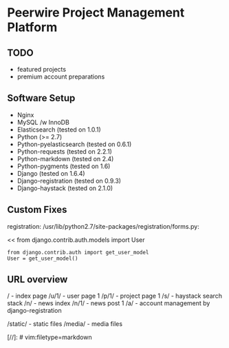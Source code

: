 Peerwire Project Management Platform
====================================

TODO
----

  * featured projects
  * premium account preparations

Software Setup
--------------

  * Nginx
  * MySQL /w InnoDB
  * Elasticsearch (tested on 1.0.1)
  * Python (>= 2.7)
  * Python-pyelasticsearch (tested on 0.6.1)
  * Python-requests (tested on 2.2.1)
  * Python-markdown (tested on 2.4)
  * Python-pygments (tested on 1.6)
  * Django (tested on 1.6.4)
  * Django-registration (tested on 0.9.3)
  * Django-haystack (tested on 2.1.0)

Custom Fixes
------------

registration: /usr/lib/python2.7/site-packages/registration/forms.py:

<<
    from django.contrib.auth.models import User

>>
    from django.contrib.auth import get_user_model
    User = get_user_model()

URL overview
------------

/       - index page
/u/1/   - user page 1
/p/1/   - project page 1
/s/     - haystack search stack
/n/     - news index
/n/1/   - news post 1
/a/     - account management by django-registration

/static/    - static files
/media/     - media files

[//]: # vim:filetype=markdown

